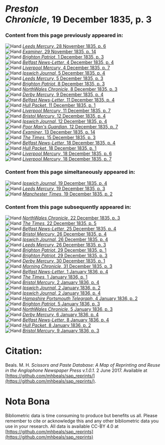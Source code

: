 # *Preston Chronicle*, 19 December 1835, p. 3  
  
### Content from this page previously appeared in:  
![Hand](http://scissorsandpaste.net/wp-content/uploads/2017/06/smallhandpointer.png) [*Leeds Mercury*, 28 November 1835, p. 6](https://mhbeals.github.io/sap_html/Leeds-Mercury/Leeds-Mercury-28-November-1835-p-6)  
![Hand](http://scissorsandpaste.net/wp-content/uploads/2017/06/smallhandpointer.png) [*Examiner*, 29 November 1835, p. 14](https://mhbeals.github.io/sap_html/Examiner/Examiner-29-November-1835-p-14)  
![Hand](http://scissorsandpaste.net/wp-content/uploads/2017/06/smallhandpointer.png) [*Brighton Patriot*, 1 December 1835, p. 3](https://mhbeals.github.io/sap_html/Brighton-Patriot/Brighton-Patriot-1-December-1835-p-3)  
![Hand](http://scissorsandpaste.net/wp-content/uploads/2017/06/smallhandpointer.png) [*Belfast News-Letter*, 4 December 1835, p. 4](https://mhbeals.github.io/sap_html/Belfast-News-Letter/Belfast-News-Letter-4-December-1835-p-4)  
![Hand](http://scissorsandpaste.net/wp-content/uploads/2017/06/smallhandpointer.png) [*Liverpool Mercury*, 4 December 1835, p. 7](https://mhbeals.github.io/sap_html/Liverpool-Mercury/Liverpool-Mercury-4-December-1835-p-7)  
![Hand](http://scissorsandpaste.net/wp-content/uploads/2017/06/smallhandpointer.png) [*Ipswich Journal*, 5 December 1835, p. 4](https://mhbeals.github.io/sap_html/Ipswich-Journal/Ipswich-Journal-5-December-1835-p-4)  
![Hand](http://scissorsandpaste.net/wp-content/uploads/2017/06/smallhandpointer.png) [*Leeds Mercury*, 5 December 1835, p. 3](https://mhbeals.github.io/sap_html/Leeds-Mercury/Leeds-Mercury-5-December-1835-p-3)  
![Hand](http://scissorsandpaste.net/wp-content/uploads/2017/06/smallhandpointer.png) [*Brighton Patriot*, 8 December 1835, p. 3](https://mhbeals.github.io/sap_html/Brighton-Patriot/Brighton-Patriot-8-December-1835-p-3)  
![Hand](http://scissorsandpaste.net/wp-content/uploads/2017/06/smallhandpointer.png) [*NorthWales Chronicle*, 8 December 1835, p. 3](https://mhbeals.github.io/sap_html/NorthWales-Chronicle/NorthWales-Chronicle-8-December-1835-p-3)  
![Hand](http://scissorsandpaste.net/wp-content/uploads/2017/06/smallhandpointer.png) [*Derby Mercury*, 9 December 1835, p. 4](https://mhbeals.github.io/sap_html/Derby-Mercury/Derby-Mercury-9-December-1835-p-4)  
![Hand](http://scissorsandpaste.net/wp-content/uploads/2017/06/smallhandpointer.png) [*Belfast News-Letter*, 11 December 1835, p. 4](https://mhbeals.github.io/sap_html/Belfast-News-Letter/Belfast-News-Letter-11-December-1835-p-4)  
![Hand](http://scissorsandpaste.net/wp-content/uploads/2017/06/smallhandpointer.png) [*Hull Packet*, 11 December 1835, p. 1](https://mhbeals.github.io/sap_html/Hull-Packet/Hull-Packet-11-December-1835-p-1)  
![Hand](http://scissorsandpaste.net/wp-content/uploads/2017/06/smallhandpointer.png) [*Liverpool Mercury*, 11 December 1835, p. 7](https://mhbeals.github.io/sap_html/Liverpool-Mercury/Liverpool-Mercury-11-December-1835-p-7)  
![Hand](http://scissorsandpaste.net/wp-content/uploads/2017/06/smallhandpointer.png) [*Bristol Mercury*, 12 December 1835, p. 4](https://mhbeals.github.io/sap_html/Bristol-Mercury/Bristol-Mercury-12-December-1835-p-4)  
![Hand](http://scissorsandpaste.net/wp-content/uploads/2017/06/smallhandpointer.png) [*Ipswich Journal*, 12 December 1835, p. 4](https://mhbeals.github.io/sap_html/Ipswich-Journal/Ipswich-Journal-12-December-1835-p-4)  
![Hand](http://scissorsandpaste.net/wp-content/uploads/2017/06/smallhandpointer.png) [*Poor Man's Guardian*, 12 December 1835, p. 7](https://mhbeals.github.io/sap_html/Poor-Man's-Guardian/Poor-Man's-Guardian-12-December-1835-p-7)  
![Hand](http://scissorsandpaste.net/wp-content/uploads/2017/06/smallhandpointer.png) [*Examiner*, 13 December 1835, p. 14](https://mhbeals.github.io/sap_html/Examiner/Examiner-13-December-1835-p-14)  
![Hand](http://scissorsandpaste.net/wp-content/uploads/2017/06/smallhandpointer.png) [*The Times*, 15 December 1835, p. 3](https://mhbeals.github.io/sap_html/The-Times/The-Times-15-December-1835-p-3)  
![Hand](http://scissorsandpaste.net/wp-content/uploads/2017/06/smallhandpointer.png) [*Belfast News-Letter*, 18 December 1835, p. 4](https://mhbeals.github.io/sap_html/Belfast-News-Letter/Belfast-News-Letter-18-December-1835-p-4)  
![Hand](http://scissorsandpaste.net/wp-content/uploads/2017/06/smallhandpointer.png) [*Hull Packet*, 18 December 1835, p. 1](https://mhbeals.github.io/sap_html/Hull-Packet/Hull-Packet-18-December-1835-p-1)  
![Hand](http://scissorsandpaste.net/wp-content/uploads/2017/06/smallhandpointer.png) [*Liverpool Mercury*, 18 December 1835, p. 6](https://mhbeals.github.io/sap_html/Liverpool-Mercury/Liverpool-Mercury-18-December-1835-p-6)  
![Hand](http://scissorsandpaste.net/wp-content/uploads/2017/06/smallhandpointer.png) [*Liverpool Mercury*, 18 December 1835, p. 7](https://mhbeals.github.io/sap_html/Liverpool-Mercury/Liverpool-Mercury-18-December-1835-p-7)  
  
### Content from this page simeltaneously appeared in:  
![Hand](http://scissorsandpaste.net/wp-content/uploads/2017/06/smallhandpointer.png) [*Ipswich Journal*, 19 December 1835, p. 4](https://mhbeals.github.io/sap_html/Ipswich-Journal/Ipswich-Journal-19-December-1835-p-4)  
![Hand](http://scissorsandpaste.net/wp-content/uploads/2017/06/smallhandpointer.png) [*Leeds Mercury*, 19 December 1835, p. 3](https://mhbeals.github.io/sap_html/Leeds-Mercury/Leeds-Mercury-19-December-1835-p-3)  
![Hand](http://scissorsandpaste.net/wp-content/uploads/2017/06/smallhandpointer.png) [*Manchester Times*, 19 December 1835, p. 2](https://mhbeals.github.io/sap_html/Manchester-Times/Manchester-Times-19-December-1835-p-2)  
  
### Content from this page subsequently appeared in:  
![Hand](http://scissorsandpaste.net/wp-content/uploads/2017/06/smallhandpointer.png) [*NorthWales Chronicle*, 22 December 1835, p. 3](https://mhbeals.github.io/sap_html/NorthWales-Chronicle/NorthWales-Chronicle-22-December-1835-p-3)  
![Hand](http://scissorsandpaste.net/wp-content/uploads/2017/06/smallhandpointer.png) [*The Times*, 22 December 1835, p. 5](https://mhbeals.github.io/sap_html/The-Times/The-Times-22-December-1835-p-5)  
![Hand](http://scissorsandpaste.net/wp-content/uploads/2017/06/smallhandpointer.png) [*Belfast News-Letter*, 25 December 1835, p. 4](https://mhbeals.github.io/sap_html/Belfast-News-Letter/Belfast-News-Letter-25-December-1835-p-4)  
![Hand](http://scissorsandpaste.net/wp-content/uploads/2017/06/smallhandpointer.png) [*Bristol Mercury*, 26 December 1835, p. 4](https://mhbeals.github.io/sap_html/Bristol-Mercury/Bristol-Mercury-26-December-1835-p-4)  
![Hand](http://scissorsandpaste.net/wp-content/uploads/2017/06/smallhandpointer.png) [*Ipswich Journal*, 26 December 1835, p. 4](https://mhbeals.github.io/sap_html/Ipswich-Journal/Ipswich-Journal-26-December-1835-p-4)  
![Hand](http://scissorsandpaste.net/wp-content/uploads/2017/06/smallhandpointer.png) [*Leeds Mercury*, 26 December 1835, p. 3](https://mhbeals.github.io/sap_html/Leeds-Mercury/Leeds-Mercury-26-December-1835-p-3)  
![Hand](http://scissorsandpaste.net/wp-content/uploads/2017/06/smallhandpointer.png) [*Brighton Patriot*, 29 December 1835, p. 1](https://mhbeals.github.io/sap_html/Brighton-Patriot/Brighton-Patriot-29-December-1835-p-1)  
![Hand](http://scissorsandpaste.net/wp-content/uploads/2017/06/smallhandpointer.png) [*Brighton Patriot*, 29 December 1835, p. 3](https://mhbeals.github.io/sap_html/Brighton-Patriot/Brighton-Patriot-29-December-1835-p-3)  
![Hand](http://scissorsandpaste.net/wp-content/uploads/2017/06/smallhandpointer.png) [*Derby Mercury*, 30 December 1835, p. 1](https://mhbeals.github.io/sap_html/Derby-Mercury/Derby-Mercury-30-December-1835-p-1)  
![Hand](http://scissorsandpaste.net/wp-content/uploads/2017/06/smallhandpointer.png) [*Morning Chronicle*, 31 December 1835, p. 3](https://mhbeals.github.io/sap_html/Morning-Chronicle/Morning-Chronicle-31-December-1835-p-3)  
![Hand](http://scissorsandpaste.net/wp-content/uploads/2017/06/smallhandpointer.png) [*Belfast News-Letter*, 1 January 1836, p. 4](https://mhbeals.github.io/sap_html/Belfast-News-Letter/Belfast-News-Letter-1-January-1836-p-4)  
![Hand](http://scissorsandpaste.net/wp-content/uploads/2017/06/smallhandpointer.png) [*The Times*, 1 January 1836, p. 1](https://mhbeals.github.io/sap_html/The-Times/The-Times-1-January-1836-p-1)  
![Hand](http://scissorsandpaste.net/wp-content/uploads/2017/06/smallhandpointer.png) [*Bristol Mercury*, 2 January 1836, p. 4](https://mhbeals.github.io/sap_html/Bristol-Mercury/Bristol-Mercury-2-January-1836-p-4)  
![Hand](http://scissorsandpaste.net/wp-content/uploads/2017/06/smallhandpointer.png) [*Ipswich Journal*, 2 January 1836, p. 2](https://mhbeals.github.io/sap_html/Ipswich-Journal/Ipswich-Journal-2-January-1836-p-2)  
![Hand](http://scissorsandpaste.net/wp-content/uploads/2017/06/smallhandpointer.png) [*Ipswich Journal*, 2 January 1836, p. 4](https://mhbeals.github.io/sap_html/Ipswich-Journal/Ipswich-Journal-2-January-1836-p-4)  
![Hand](http://scissorsandpaste.net/wp-content/uploads/2017/06/smallhandpointer.png) [*Hampshire Portsmouth Telegraph*, 4 January 1836, p. 2](https://mhbeals.github.io/sap_html/Hampshire-Portsmouth-Telegraph/Hampshire-Portsmouth-Telegraph-4-January-1836-p-2)  
![Hand](http://scissorsandpaste.net/wp-content/uploads/2017/06/smallhandpointer.png) [*Brighton Patriot*, 5 January 1836, p. 3](https://mhbeals.github.io/sap_html/Brighton-Patriot/Brighton-Patriot-5-January-1836-p-3)  
![Hand](http://scissorsandpaste.net/wp-content/uploads/2017/06/smallhandpointer.png) [*NorthWales Chronicle*, 5 January 1836, p. 3](https://mhbeals.github.io/sap_html/NorthWales-Chronicle/NorthWales-Chronicle-5-January-1836-p-3)  
![Hand](http://scissorsandpaste.net/wp-content/uploads/2017/06/smallhandpointer.png) [*Derby Mercury*, 6 January 1836, p. 4](https://mhbeals.github.io/sap_html/Derby-Mercury/Derby-Mercury-6-January-1836-p-4)  
![Hand](http://scissorsandpaste.net/wp-content/uploads/2017/06/smallhandpointer.png) [*Belfast News-Letter*, 8 January 1836, p. 4](https://mhbeals.github.io/sap_html/Belfast-News-Letter/Belfast-News-Letter-8-January-1836-p-4)  
![Hand](http://scissorsandpaste.net/wp-content/uploads/2017/06/smallhandpointer.png) [*Hull Packet*, 8 January 1836, p. 2](https://mhbeals.github.io/sap_html/Hull-Packet/Hull-Packet-8-January-1836-p-2)  
![Hand](http://scissorsandpaste.net/wp-content/uploads/2017/06/smallhandpointer.png) [*Bristol Mercury*, 9 January 1836, p. 3](https://mhbeals.github.io/sap_html/Bristol-Mercury/Bristol-Mercury-9-January-1836-p-3)  


# Citation: 

Beals. M. H. *Scissors and Paste Database: A Map of Reprinting and Reuse in the Anglophone Newspaper Press v.1.0.1.* 2 June 2017. Available at [https://github.com/mhbeals/sap_reprints/](https://github.com/mhbeals/sap_reprints/). 

# Nota Bona

Bibliometric data is time consuming to produce but benefits us all. Please remember to cite or acknowledge this and any other bibliometric data you use in your research. All data is available CC-BY 4.0 at [https://github.com/mhbeals/sap_reprints](https://github.com/mhbeals/sap_reprints)